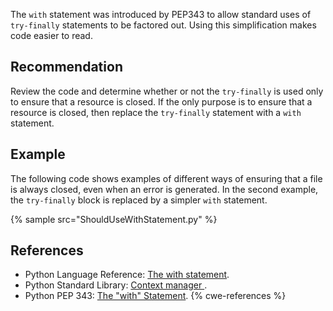 The `with` statement was introduced by PEP343 to allow standard uses of `try-finally` statements to be factored out. Using this simplification makes code easier to read.


## Recommendation
Review the code and determine whether or not the `try-finally` is used only to ensure that a resource is closed. If the only purpose is to ensure that a resource is closed, then replace the `try-finally` statement with a `with` statement.


## Example
The following code shows examples of different ways of ensuring that a file is always closed, even when an error is generated. In the second example, the `try-finally` block is replaced by a simpler `with` statement.

{% sample src="ShouldUseWithStatement.py" %}

## References
* Python Language Reference: [The with statement](http://docs.python.org/reference/compound_stmts.html#the-with-statement).
* Python Standard Library: [Context manager ](http://docs.python.org/library/stdtypes.html#context-manager-types).
* Python PEP 343: [The "with" Statement](http://www.python.org/dev/peps/pep-0343).
{% cwe-references %}
